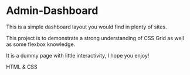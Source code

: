 # Admin-Dashboard

This is a simple dashboard layout you would find in plenty of sites.

This project is to demonstrate a strong understanding of CSS Grid as well
as some flexbox knowledge.

It is a dummy page with little interactivity, I hope you enjoy!

HTML & CSS
